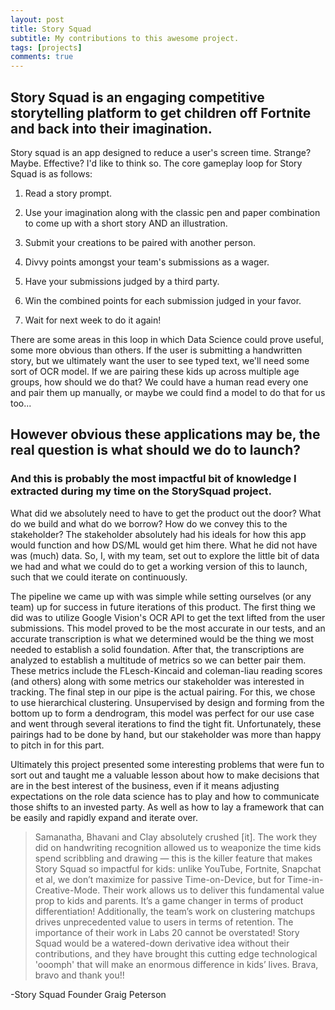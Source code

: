 ```yaml
---
layout: post
title: Story Squad
subtitle: My contributions to this awesome project.
tags: [projects]
comments: true
---
```


## Story Squad is an engaging competitive storytelling platform to get children off Fortnite and back into their imagination.

Story squad is an app designed to reduce a user's screen time. Strange? Maybe. Effective? I'd like to think so. The core gameplay loop for Story Squad is as follows: 

1) Read a story prompt.

2) Use your imagination along with the classic pen and paper combination to come up with a short story AND an illustration.

3) Submit your creations to be paired with another person.

4) Divvy points amongst your team's submissions as a wager.

5) Have your submissions judged by a third party.

6) Win the combined points for each submission judged in your favor.

7) Wait for next week to do it again!

There are some areas in this loop in which Data Science could prove useful, some more obvious than others. If the user is submitting a handwritten story, but we ultimately want the user to see typed text, we'll need some sort of OCR model. If we are pairing these kids up across multiple age groups, how should we do that? We could have a human read every one and pair them up manually, or maybe we could find a model to do that for us too...

## However obvious these applications may be, the real question is what should we do to launch?
### And this is probably the most impactful bit of knowledge I extracted during my time on the StorySquad project.

What did we absolutely need to have to get the product out the door? What do we build and what do we borrow? How do we convey this to the stakeholder? The stakeholder absolutely had his ideals for how this app would function and how DS/ML would get him there. What he did not have was (much) data. So, I, with my team, set out to explore the little bit of data we had and what we could do to get a working version of this to launch, such that we could iterate on continuously. 

The pipeline we came up with was simple while setting ourselves (or any team) up for success in future iterations of this product. The first thing we did was to utilize Google Vision's OCR API to get the text lifted from the user submissions. This model proved to be the most accurate in our tests, and an accurate transcription is what we determined would be the thing we most needed to establish a solid foundation. After that, the transcriptions are analyzed to establish a multitude of metrics so we can better pair them. These metrics include the FLesch-Kincaid and coleman-liau reading scores (and others) along with some metrics our stakeholder was interested in tracking. The final step in our pipe is the actual pairing. For this, we chose to use hierarchical clustering. Unsupervised by design and forming from the bottom up to form a dendrogram, this model was perfect for our use case and went through several iterations to find the tight fit. Unfortunately, these pairings had to be done by hand, but our stakeholder was more than happy to pitch in for this part.

Ultimately this project presented some interesting problems that were fun to sort out and taught me a valuable lesson about how to make decisions that are in the best interest of the business, even if it means adjusting expectations on the role data science has to play and how to communicate those shifts to an invested party. As well as how to lay a framework that can be easily and rapidly expand and iterate over. 


>Samanatha, Bhavani and Clay absolutely crushed [it]. The work they did on handwriting recognition allowed us to weaponize the time kids spend scribbling and drawing — this is the killer feature that makes Story Squad so impactful for kids: unlike YouTube, Fortnite, Snapchat et al, we don’t maximize for passive Time-on-Device, but for Time-in-Creative-Mode. Their work allows us to deliver this fundamental value prop to kids and parents. It’s a game changer in terms of product differentiation! Additionally, the team’s work on clustering matchups drives unprecedented value to users in terms of retention. The importance of their work in Labs 20 cannot be overstated! Story Squad would be a watered-down derivative idea without their contributions, and they have brought this cutting edge technological 'ooomph' that will make an enormous difference in kids’ lives. Brava, bravo and thank you!!

-Story Squad Founder Graig Peterson

